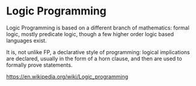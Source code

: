 # Logic Programming

Logic Programming is based on a different branch of mathematics: formal logic, mostly predicate logic, though a few higher order logic based languages exist.

It is, not unlike FP, a declarative style of programming: logical implications are declared, usually in the form of a horn clause, and then are used to formally prove statements.

https://en.wikipedia.org/wiki/Logic_programming